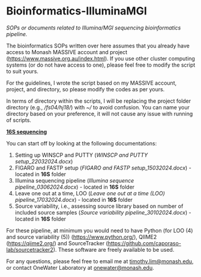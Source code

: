 # Bioinformatics-IlluminaMGI
_SOPs or documents related to Illumina/MGI sequencing bioinformatics pipeline._

The bioinformatics SOPs written over here assumes that you already have access to Monash MASSIVE account and project (https://www.massive.org.au/index.html). If you use other cluster computing systems (or do not have access to one), please feel free to modify the script to suit yours. 

For the guidelines, I wrote the script based on my MASSIVE account, project, and directory, so please modify the codes as per yours.

In terms of directory within the scripts, I will be replacing the project folder directory (e.g., _/fs04/hj18/_) with _~/_ to avoid confusion. You can name your directory based on your preference, it will not cause any issue with running of scripts.

<ins>**16S sequencing**</ins>

You can start off by looking at the following documentations:
1) Setting up WINSCP and PUTTY (_WINSCP and PUTTY setup_22032024.docx_)
2) FIGARO and FASTP setup (_FIGARO and FASTP setup_15032024.docx_) - located in **16S** folder
3) Illumina sequencing pipeline (_Illumina sequence pipeline_03062024.docx_) - located in **16S** folder
4) Leave one out at a time, LOO (_Leave one out at a time (LOO) pipeline_17032024.docx_) - located in **16S** folder
5) Source variability, i.e., assessing source library based on number of included source samples (_Source variability pipeline_30102024.docx_) - located in **16S** folder

For these pipeline, at minimum you would need to have Python (for LOO (4) and source variability (5)) (https://www.python.org/), QIIME2 (https://qiime2.org/) and SourceTracker (https://github.com/caporaso-lab/sourcetracker2). These software are freely available to be used.

For any questions, please feel free to email me at timothy.lim@monash.edu, or contact OneWater Laboratory at onewater@monash.edu.
